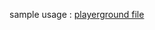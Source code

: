 sample usage : [playerground file](https://github.com/moreton-blue-software/amplify-model-react/blob/master/src/ModelFormPlayground.js)
